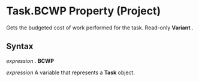 
# Task.BCWP Property (Project)

Gets the budgeted cost of work performed for the task. Read-only  **Variant** .


## Syntax

 _expression_ . **BCWP**

 _expression_ A variable that represents a **Task** object.

